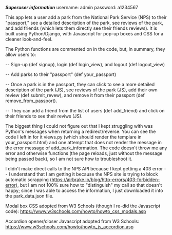 ***Superuser information***
username: admin
password: a1234567

This app lets a user add a park from the National Park Service (NPS) to their "passport," see a detailed description of the park,
see reviews of the park, and add friends (which lets them directly see their friends reviews). It is built using Python/Django, with
Javascript for pop-up boxes and CSS for a cleaner look-and-feel.

The Python functions are commented on in the code, but, in summary, they allow users to:

-- Sign-up (def signup), login (def login_view), and logout (def logout_view)

-- Add parks to their "passport" (def your_passport)

-- Once a park is in the passport, they can click to see a more detailed description of the park (JS), see reviews of the park (JS),
add their own review (def submit_revew), and remove it from their passport (def remove_from_passport).

-- They can add a friend from the list of users (def add_friend) and click on their friends to see their reviws (JS).

The biggest thing I could not figure out that I kept struggling with was Python's messages when returning a redirect/reverse.
You can see the code I left in for it views.py (which should render the templare in your_passport.html) and one attempt that does not
render the message in the error message of add_park_information. The code doesn't throw me any error and otherwise functions (the
page reloads, just without the message being passed back), so I am not sure how to troubleshoot it.

I didn't make direct calls to the NPS API because I kept getting a 403 error -- I understand that I am getting it because the NPS site
is trying to block automatic scrapping (https://airbrake.io/blog/http-errors/403-forbidden-error), but I am not 100% sure how to
"distinguish" my call so that doesn't happy; since I was able to access the information, I just downloaded it into the park_data.json
file.

Modal box CSS adopted from W3 Schools (though I re-did the Javascript code): https://www.w3schools.com/howto/howto_css_modals.asp

Accordion opener/closer Javascript adopted from W3 Schools: https://www.w3schools.com/howto/howto_js_accordion.asp